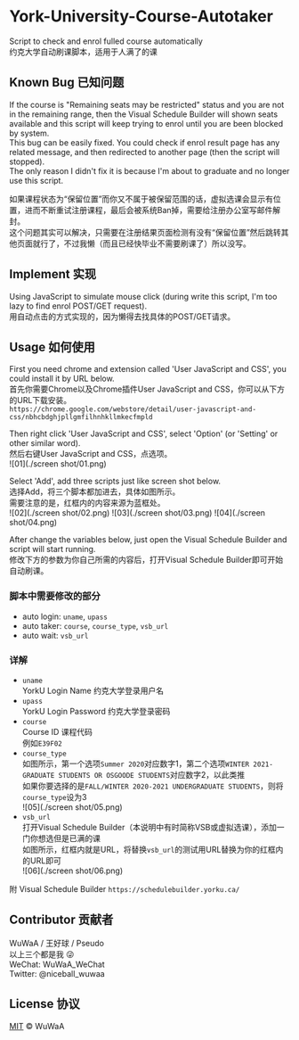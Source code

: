 # York-University-Course-Autotaker
Script to check and enrol fulled course automatically  
约克大学自动刷课脚本，适用于人满了的课

## Known Bug 已知问题
If the course is "Remaining seats may be restricted" status and you are not in the remaining range, then the Visual Schedule Builder will shown seats available and this script will keep trying to enrol until you are been blocked by system.  
This bug can be easily fixed. You could check if enrol result page has any related message, and then redirected to another page (then the script will stopped).  
The only reason I didn't fix it is because I'm about to graduate and no longer use this script.

如果课程状态为“保留位置”而你又不属于被保留范围的话，虚拟选课会显示有位置，进而不断重试注册课程，最后会被系统Ban掉，需要给注册办公室写邮件解封。  
这个问题其实可以解决，只需要在注册结果页面检测有没有“保留位置”然后跳转其他页面就行了，不过我懒（而且已经快毕业不需要刷课了）所以没写。

## Implement 实现
Using JavaScript to simulate mouse click (during write this script, I'm too lazy to find enrol POST/GET request).  
用自动点击的方式实现的，因为懒得去找具体的POST/GET请求。

## Usage 如何使用
First you need chrome and extension called 'User JavaScript and CSS', you could install it by URL below.  
首先你需要Chrome以及Chrome插件User JavaScript and CSS，你可以从下方的URL下载安装。  
`https://chrome.google.com/webstore/detail/user-javascript-and-css/nbhcbdghjpllgmfilhnhkllmkecfmpld`

Then right click 'User JavaScript and CSS', select 'Option' (or 'Setting' or other similar word).  
然后右键User JavaScript and CSS，点选项。  
![01](./screen shot/01.png)

Select 'Add', add three scripts just like screen shot below.  
选择Add，将三个脚本都加进去，具体如图所示。  
需要注意的是，红框内的内容来源为蓝框处。  
![02](./screen shot/02.png)
![03](./screen shot/03.png)
![04](./screen shot/04.png)

After change the variables below, just open the Visual Schedule Builder and script will start running.  
修改下方的参数为你自己所需的内容后，打开Visual Schedule Builder即可开始自动刷课。

### 脚本中需要修改的部分
  - auto login: `uname`, `upass`
  - auto taker: `course`, `course_type`, `vsb_url`
  - auto wait: `vsb_url`

### 详解
- `uname`  
    YorkU Login Name 约克大学登录用户名
- `upass`  
    YorkU Login Password 约克大学登录密码
- `course`  
    Course ID 课程代码  
    例如`E39F02`
- `course_type`  
    如图所示，第一个选项`Summer 2020`对应数字1，第二个选项`WINTER 2021-GRADUATE STUDENTS OR OSGOODE STUDENTS`对应数字2，以此类推  
    如果你要选择的是`FALL/WINTER 2020-2021 UNDERGRADUATE STUDENTS`，则将`course_type`设为3  
    ![05](./screen shot/05.png)
- `vsb_url`  
    打开Visual Schedule Builder（本说明中有时简称VSB或虚拟选课），添加一门你想选但是已满的课  
    如图所示，红框内就是URL，将替换`vsb_url`的测试用URL替换为你的红框内的URL即可  
    ![06](./screen shot/06.png)

附 Visual Schedule Builder `https://schedulebuilder.yorku.ca/`

## Contributor 贡献者
WuWaA / 王好球 / Pseudo  
以上三个都是我 :stuck_out_tongue_winking_eye:  
WeChat: WuWaA_WeChat  
Twitter: @niceball_wuwaa

## License 协议
[MIT](LICENSE) © WuWaA

